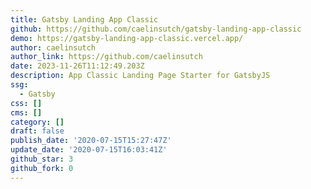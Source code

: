 ```yaml
---
title: Gatsby Landing App Classic
github: https://github.com/caelinsutch/gatsby-landing-app-classic
demo: https://gatsby-landing-app-classic.vercel.app/
author: caelinsutch
author_link: https://github.com/caelinsutch
date: 2023-11-26T11:12:49.203Z
description: App Classic Landing Page Starter for GatsbyJS
ssg:
  - Gatsby
css: []
cms: []
category: []
draft: false
publish_date: '2020-07-15T15:27:47Z'
update_date: '2020-07-15T16:03:41Z'
github_star: 3
github_fork: 0
---
```

